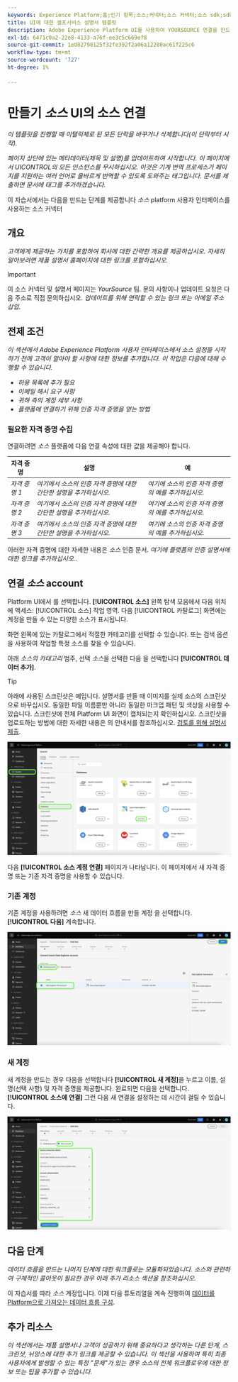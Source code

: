 ```yaml
---
keywords: Experience Platform;홈;인기 항목;소스;커넥터;소스 커넥터;소스 sdk;sdk;SDK
title: UI에 대한 셀프서비스 설명서 템플릿
description: Adobe Experience Platform UI를 사용하여 YOURSOURCE 연결을 만드는 방법을 알아봅니다.
exl-id: 6471c0a2-22e8-4133-a76f-ee3c5c669ef8
source-git-commit: 1ed82798125f32fe392f2a06a12280ac61f225c6
workflow-type: tm+mt
source-wordcount: '727'
ht-degree: 1%

---
```


# 만들기 *소스* UI의 소스 연결

*이 템플릿을 진행할 때 이탤릭체로 된 모든 단락을 바꾸거나 삭제합니다(이 단락부터 시작).*

*페이지 상단에 있는 메타데이터(제목 및 설명)를 업데이트하여 시작합니다. 이 페이지에서 UICONTROL의 모든 인스턴스를 무시하십시오. 이것은 기계 번역 프로세스가 페이지를 지원하는 여러 언어로 올바르게 번역할 수 있도록 도와주는 태그입니다. 문서를 제출하면 문서에 태그를 추가하겠습니다.*

이 자습서에서는 다음을 만드는 단계를 제공합니다 *소스* platform 사용자 인터페이스를 사용하는 소스 커넥터

## 개요

*고객에게 제공하는 가치를 포함하여 회사에 대한 간략한 개요를 제공하십시오. 자세히 알아보려면 제품 설명서 홈페이지에 대한 링크를 포함하십시오.*

>[!IMPORTANT]
>
>이 소스 커넥터 및 설명서 페이지는 *YourSource* 팀. 문의 사항이나 업데이트 요청은 다음 주소로 직접 문의하십시오. *업데이트를 위해 연락할 수 있는 링크 또는 이메일 주소 삽입*.

## 전제 조건

*이 섹션에서 Adobe Experience Platform 사용자 인터페이스에서 소스 설정을 시작하기 전에 고객이 알아야 할 사항에 대한 정보를 추가합니다. 이 작업은 다음에 대해 수행할 수 있습니다.*

* *허용 목록에 추가 필요*
* *이메일 해시 요구 사항*
* *귀하 측의 계정 세부 사항*
* *플랫폼에 연결하기 위해 인증 자격 증명을 얻는 방법*

### 필요한 자격 증명 수집

연결하려면 *소스* 플랫폼에 다음 연결 속성에 대한 값을 제공해야 합니다.

| 자격 증명 | 설명 | 예 |
| --- | --- | --- |
| *자격 증명 1* | *여기에서 소스의 인증 자격 증명에 대한 간단한 설명을 추가하십시오.* | *여기에 소스의 인증 자격 증명의 예를 추가하십시오.* |
| *자격 증명 2* | *여기에서 소스의 인증 자격 증명에 대한 간단한 설명을 추가하십시오.* | *여기에 소스의 인증 자격 증명의 예를 추가하십시오.* |
| *자격 증명 3* | *여기에서 소스의 인증 자격 증명에 대한 간단한 설명을 추가하십시오.* | *여기에 소스의 인증 자격 증명의 예를 추가하십시오.* |

이러한 자격 증명에 대한 자세한 내용은 *소스* 인증 문서. *여기에 플랫폼의 인증 설명서에 대한 링크를 추가하십시오.*.

## 연결 *소스* account

Platform UI에서 를 선택합니다. **[!UICONTROL 소스]** 왼쪽 탐색 모음에서 다음 위치에 액세스: [!UICONTROL 소스] 작업 영역. 다음 [!UICONTROL 카탈로그] 화면에는 계정을 만들 수 있는 다양한 소스가 표시됩니다.

화면 왼쪽에 있는 카탈로그에서 적절한 카테고리를 선택할 수 있습니다. 또는 검색 옵션을 사용하여 작업할 특정 소스를 찾을 수 있습니다.

아래 *소스의 카테고리* 범주, 선택 *소스*&#x200B;을 선택한 다음 을 선택합니다 **[!UICONTROL 데이터 추가]**.

>[!TIP]
>
>아래에 사용된 스크린샷은 예입니다. 설명서를 만들 때 이미지를 실제 소스의 스크린샷으로 바꾸십시오. 동일한 파일 이름뿐만 아니라 동일한 마크업 패턴 및 색상을 사용할 수 있습니다. 스크린샷에 전체 Platform UI 화면이 캡처되는지 확인하십시오. 스크린샷을 업로드하는 방법에 대한 자세한 내용은 의 안내서를 참조하십시오. [검토를 위해 설명서 제출](./github.md).

![카탈로그](../assets/ui/catalog.png)

다음 **[!UICONTROL 소스 계정 연결]** 페이지가 나타납니다. 이 페이지에서 새 자격 증명 또는 기존 자격 증명을 사용할 수 있습니다.

### 기존 계정

기존 계정을 사용하려면 *소스* 새 데이터 흐름을 만들 계정 을 선택합니다. **[!UICONTROL 다음]** 계속합니다.

![기존](../assets/ui/existing.png)

### 새 계정

새 계정을 만드는 경우 다음을 선택합니다 **[!UICONTROL 새 계정]**&#x200B;을 누르고 이름, 설명(선택 사항) 및 자격 증명을 제공합니다. 완료되면 다음을 선택합니다. **[!UICONTROL 소스에 연결]** 그런 다음 새 연결을 설정하는 데 시간이 걸릴 수 있습니다.

![신규](../assets/ui/new.png)

## 다음 단계

*데이터 흐름을 만드는 나머지 단계에 대한 워크플로는 모듈화되었습니다. 소스와 관련하여 구체적인 콜아웃이 필요한 경우 아래 추가 리소스 섹션을 참조하십시오.*

이 자습서를 따라 *소스* 계정입니다. 이제 다음 튜토리얼을 계속 진행하여 [데이터를 Platform으로 가져오는 데이터 흐름 구성](https://experienceleague.adobe.com/docs/experience-platform/sources/ui-tutorials/dataflow/crm.html).

## 추가 리소스

*이 섹션에서는 제품 설명서나 고객이 성공하기 위해 중요하다고 생각하는 다른 단계, 스크린샷, 뉘앙스에 대한 추가 링크를 제공할 수 있습니다. 이 섹션을 사용하여 특히 최종 사용자에게 발생할 수 있는 특정 &quot;문제&quot;가 있는 경우 소스의 전체 워크플로우에 대한 정보 또는 팁을 추가할 수 있습니다.*
